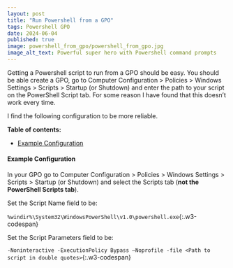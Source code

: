 ```yaml
---
layout: post
title: "Run Powershell from a GPO"
tags: Powershell GPO
date: 2024-06-04
published: true
image: powershell_from_gpo/powershell_from_gpo.jpg
image_alt_text: Powerful super hero with Powershell command prompts
---
```

<!-- Description of article -->
Getting a Powershell script to run from a GPO should be easy.  You should be able create a GPO, go to Computer Configuration > Policies > Windows Settings > Scripts > Startup (or Shutdown) and enter the path to your script on the PowerShell Script tab.  For some reason I have found that this doesn’t work every time.

I find the following configuration to be more reliable.

**Table of contents:**
- [Example Configuration](#item-one)

<!-- headings -->
<a id="item-one"></a>
#### Example Configuration
In your GPO go to Computer Configuration > Policies > Windows Settings > Scripts > Startup (or Shutdown) and select the Scripts tab (**not the PowerShell Scripts tab**).

Set the Script Name field to be:

`%windir%\System32\WindowsPowerShell\v1.0\powershell.exe`{:.w3-codespan}

Set the Script Parameters field to be:

`-Noninteractive -ExecutionPolicy Bypass –Noprofile -file <Path to script in double quotes>`{:.w3-codespan}
